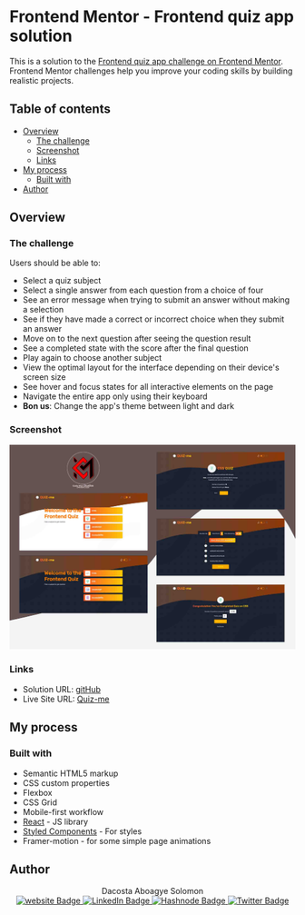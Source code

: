 # Frontend Mentor - Frontend quiz app solution

This is a solution to the [Frontend quiz app challenge on Frontend Mentor](https://www.frontendmentor.io/challenges/frontend-quiz-app-BE7xkzXQnU). Frontend Mentor challenges help you improve your coding skills by building realistic projects. 

## Table of contents

- [Overview](#overview)
  - [The challenge](#the-challenge)
  - [Screenshot](#screenshot)
  - [Links](#links)
- [My process](#my-process)
  - [Built with](#built-with)
- [Author](#author)


 

## Overview

### The challenge

Users should be able to:

- Select a quiz subject
- Select a single answer from each question from a choice of four
- See an error message when trying to submit an answer without making a selection
- See if they have made a correct or incorrect choice when they submit an answer
- Move on to the next question after seeing the question result
- See a completed state with the score after the final question
- Play again to choose another subject
- View the optimal layout for the interface depending on their device's screen size
- See hover and focus states for all interactive elements on the page
- Navigate the entire app only using their keyboard
- **Bon us**: Change the app's theme between light and dark

### Screenshot

![](./screenshot.jpg)


### Links

- Solution URL: [gitHub](https://github.com/Aboagye-Dacosta/quize_me_app)
- Live Site URL: [Quiz-me](https://quize-me-app.vercel.app/)

## My process

### Built with

- Semantic HTML5 markup
- CSS custom properties
- Flexbox
- CSS Grid
- Mobile-first workflow
- [React](https://reactjs.org/) - JS library
- [Styled Components](https://styled-components.com/) - For styles
- Framer-motion - for some simple page animations
 


## Author

<div align="center"> Dacosta Aboagye Solomon</div>


<div id="badges" align="center">
  <a href="https://my-portfolio-iota-tan.vercel.app/">
    <img src="https://img.shields.io/badge/website-blue?style=for-the-badge&logo=website&logoColor=white" alt="website Badge"/>
  </a>
  <a href="https://www.linkedin.com/in/solomon-aboagye-011776210/">
    <img src="https://img.shields.io/badge/LinkedIn-blue?style=for-the-badge&logo=linkedin&logoColor=white" alt="LinkedIn Badge"/>
  </a>
  <a href="https://dacostasolomon-codeman.hashnode.dev">
    <img src="https://img.shields.io/badge/Hashnode-blue?style=for-the-badge&logo=hashnode&logoColor=white" alt="Hashnode Badge"/>
  </a>
  <a href="https://twitter.com/CODE_COSTA">
    <img src="https://img.shields.io/badge/Twitter-blue?style=for-the-badge&logo=twitter&logoColor=white" alt="Twitter Badge"/>
  </a>
</div>




